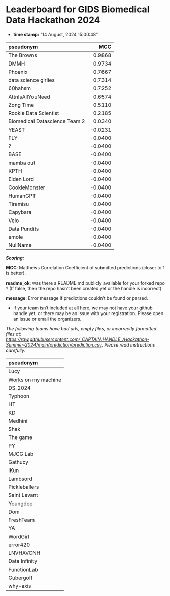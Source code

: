 # Leaderboard for GIDS Biomedical Data Hackathon 2024

-   **time stamp:** “14 August, 2024 15:00:48”

| pseudonym                     |     MCC |
|:------------------------------|--------:|
| The Browns                    |  0.9868 |
| DMMH                          |  0.9734 |
| Phoenix                       |  0.7667 |
| data science girlies          |  0.7314 |
| 60hahsm                       |  0.7252 |
| AttnIsAllYouNeed              |  0.6574 |
| Zong Time                     |  0.5110 |
| Rookie Data Scientist         |  0.2185 |
| Biomedical Datascience Team 2 |  0.0340 |
| YEAST                         | -0.0231 |
| FLY                           | -0.0400 |
| ?                             | -0.0400 |
| BASE                          | -0.0400 |
| mamba out                     | -0.0400 |
| KPTH                          | -0.0400 |
| Elden Lord                    | -0.0400 |
| CookieMonster                 | -0.0400 |
| HumanGPT                      | -0.0400 |
| Tiramisu                      | -0.0400 |
| Capybara                      | -0.0400 |
| Velo                          | -0.0400 |
| Data Pundits                  | -0.0400 |
| emole                         | -0.0400 |
| NullName                      | -0.0400 |

***Scoring:***

**MCC**: Matthews Correlation Coefficient of submitted predictions
(closer to 1 is better).

**readme_ok**: was there a README.md publicly available for your forked
repo ? (If false, then the repo hasn’t been created yet or the handle is
incorrect)

**message**: Error message if predictions couldn’t be found or parsed.

-   If your team isn’t included at all here, we may not have your github
    handle yet, or there may be an issue with your registration. Please
    open an issue or email the organizers.

*The following teams have bad urls, empty files, or incorrectly
formatted files at:
<https://raw.githubusercontent.com/_CAPTAIN.HANDLE_/Hackathon-Summer-2024/main/prediction/prediction.csv>.
Please read instructions carefully.*

| pseudonym           |
|:--------------------|
| Lucy                |
| Works on my machine |
| DS_2024             |
| Typhoon             |
| HT                  |
| KD                  |
| Medhini             |
| Shak                |
| The game            |
| PY                  |
| MJCG Lab            |
| Gathucy             |
| iKun                |
| Lambsord            |
| Pickleballers       |
| Saint Levant        |
| Youngdoo            |
| Dom                 |
| FreshTeam           |
| YA                  |
| WordGirl            |
| error420            |
| LNVHAVCNH           |
| Data Infinity       |
| FunctionLab         |
| Gubergoff           |
| why-axis            |
